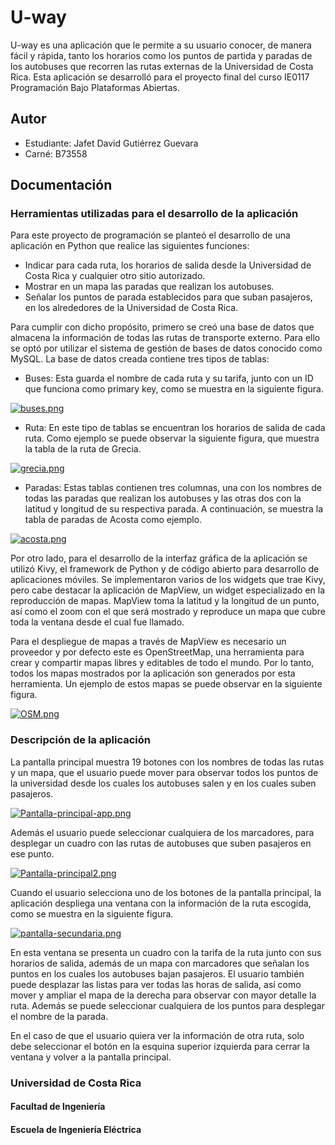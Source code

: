 
# U-way

U-way es una aplicación que le permite a su usuario conocer, de manera fácil y rápida, tanto los horarios como los puntos de partida y paradas de los autobuses que recorren las rutas externas de la Universidad de Costa Rica. Esta aplicación se desarrolló para el proyecto final del curso IE0117 Programación Bajo Plataformas Abiertas.
## Autor

- Estudiante: Jafet David Gutiérrez Guevara
- Carné: B73558

## Documentación

### Herramientas utilizadas para el desarrollo de la aplicación

Para este proyecto de programación se planteó el desarrollo de una aplicación en Python que realice las siguientes funciones:

- Indicar para cada ruta, los horarios de salida desde la Universidad de Costa Rica y cualquier otro sitio autorizado.
- Mostrar en un mapa las paradas que realizan los autobuses.
- Señalar los puntos de parada establecidos para que suban pasajeros, en los alrededores de la Universidad de Costa Rica.

Para cumplir con dicho propósito, primero se creó una base de datos que almacena la información de todas las rutas de transporte externo. Para ello se optó por utilizar el sistema de gestión de bases de datos conocido como MySQL. La base de datos creada contiene tres tipos de tablas:

- Buses: Esta guarda el nombre de cada ruta y su tarifa, junto con un ID que funciona como primary key, como se muestra en la siguiente figura.

[![buses.png](https://i.postimg.cc/rwGfb160/buses.png)](https://postimg.cc/sMXPGZgs)

- Ruta: En este tipo de tablas se encuentran los horarios de salida de cada ruta. Como ejemplo se puede observar la siguiente figura, que muestra la tabla de la ruta de Grecia.

[![grecia.png](https://i.postimg.cc/9QSyLz0R/grecia.png)](https://postimg.cc/0zY6QkpP)

- Paradas: Estas tablas contienen tres columnas, una con los nombres de todas las paradas que realizan los autobuses y las otras dos con la latitud y longitud de su respectiva parada. A continuación, se muestra la tabla de paradas de Acosta como ejemplo.

[![acosta.png](https://i.postimg.cc/Xq8z59Vy/acosta.png)](https://postimg.cc/bSZgcDSz)

Por otro lado, para el desarrollo de la interfaz gráfica de la aplicación se utilizó Kivy, el framework de Python y de código abierto para desarrollo de aplicaciones móviles. Se implementaron varios de los widgets que trae Kivy, pero cabe destacar la aplicación de MapView, un widget especializado en la reproducción de mapas. MapView toma la latitud y la longitud de un punto, así como el zoom con el que será mostrado y reproduce un mapa que cubre toda la ventana desde el cual fue llamado.

Para el despliegue de mapas a través de MapView es necesario un proveedor y por defecto este es OpenStreetMap, una herramienta para crear y compartir mapas libres y editables de todo el mundo. Por lo tanto, todos los mapas mostrados por la aplicación son generados por esta herramienta. Un ejemplo de estos mapas se puede observar en la siguiente figura.

[![OSM.png](https://i.postimg.cc/85SRQ5vy/OSM.png)](https://postimg.cc/7CKGSqm7)

### Descripción de la aplicación

La pantalla principal muestra 19 botones con los nombres de todas las rutas y un mapa, que el usuario puede mover para observar todos los puntos de la universidad desde los cuales los autobuses salen y en los cuales suben pasajeros.

[![Pantalla-principal-app.png](https://i.postimg.cc/28tGVCvw/Pantalla-principal-app.png)](https://postimg.cc/ppDzSbsh)

Además el usuario puede seleccionar cualquiera de los marcadores, para desplegar un cuadro con las rutas de autobuses que suben pasajeros en ese punto.

[![Pantalla-principal2.png](https://i.postimg.cc/52nP5DX7/Pantalla-principal2.png)](https://postimg.cc/zyHS8tSK)

Cuando el usuario selecciona uno de los botones de la pantalla principal, la aplicación despliega una ventana con la información de la ruta escogida, como se muestra en la siguiente figura.

[![pantalla-secundaria.png](https://i.postimg.cc/mkYjPnxS/pantalla-secundaria.png)](https://postimg.cc/2L5hJ2Sq)

En esta ventana se presenta un cuadro con la tarifa de la ruta junto con sus horarios de salida, además de un mapa con marcadores que señalan los puntos en los cuales los autobuses bajan pasajeros. El usuario también puede desplazar las listas para ver todas las horas de salida, así como mover y ampliar el mapa de la derecha para observar con mayor detalle la ruta. Además se puede seleccionar cualquiera de los puntos para desplegar el nombre de la parada.

En el caso de que el usuario quiera ver la información de otra ruta, solo debe seleccionar el botón en la esquina superior izquierda para cerrar la ventana y volver a la pantalla principal.

### Universidad de Costa Rica 

#### Facultad de Ingeniería

#### Escuela de Ingeniería Eléctrica
